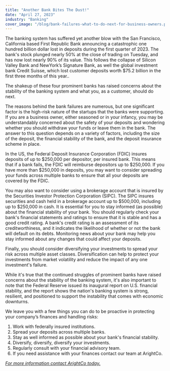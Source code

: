 ```yaml
---
title: "Another Bank Bites The Dust!"
date: "April 27, 2023"
industry: "Banking"
cover_image: "/blog/bank-failures-what-to-do-next-for-business-owners.png"
---
```


The banking system has suffered yet another blow with the San Francisco, California based First Republic Bank announcing a catastrophic one hundred billion dollar lost in deposits during the first quarter of 2023. The bank's stock plunged nearly 50% at the close of trading on Tuesday, and has now lost nearly 90% of its value. This follows the collapse of Silicon Valley Bank and NewYork’s Signature Bank, as well the global investment bank Credit Suisse, which lost customer deposits worth $75.2 billion in the first three months of this year..

The shakeup of these four prominent banks has raised concerns about the stability of the banking system and what you, as a customer, should do next.

The reasons behind the bank failures are numerous, but one significant factor is the high-risk nature of the startups that the banks were supporting. If you are a business owner, either seasoned or in your infancy, you may be understandably concerned about the safety of your deposits and wondering whether you should withdraw your funds or leave them in the bank. The answer to this question depends on a variety of factors, including the size of the deposit, the financial stability of the bank, and the deposit insurance scheme in place.

In the US, the Federal Deposit Insurance Corporation (FDIC) insures deposits of up to $250,000 per depositor, per insured bank. This means that if a bank fails, the FDIC will reimburse depositors up to $250,000. If you have more than $250,000 in deposits, you may want to consider spreading your funds across multiple banks to ensure that all your deposits are covered by the FDIC.

You may also want to consider using a brokerage account that is insured by the Securities Investor Protection Corporation (SIPC). The SIPC insures securities and cash held in a brokerage account up to $500,000, including up to $250,000 in cash.
It is essential for you to stay informed (as possible) about the financial stability of your bank. You should regularly check your bank's financial statements and ratings to ensure that it is stable and has a good credit rating. A bank's credit rating is an assessment of its creditworthiness, and it indicates the likelihood of whether or not the bank will default on its debts. Monitoring news about your bank may help you stay informed about any changes that could affect your deposits.

Finally, you should consider diversifying your investments to spread your risk across multiple asset classes. Diversification can help to protect your investments from market volatility and reduce the impact of any one investment's failure.

While it's true that the continued struggles of prominent banks have raised concerns about the stability of the banking system, it's also important to note that the Federal Reserve issued its inaugural report on U.S. financial stability, and the report shows the nation's banking system is strong, resilient, and positioned to support the instability that comes with economic downturns.

We leave you with a few things you can do to be proactive in protecting your company’s finances and handling risks:

1. Work with federally insured institutions.
2. Spread your deposits across multiple banks.
3. Stay as well informed as possible about your bank's financial stability.
4. Diversify, diversify, diversify your investments.
5. Regularly consult with your financial advisory team.
6. If you need assistance with your finances contact our team at ArightCo.

_[For more information contact ArightCo today.](https://www.arightco.com/contact-us)_
